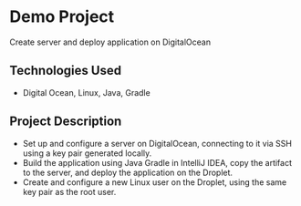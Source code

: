 # Demo Project

Create server and deploy application on DigitalOcean

## Technologies Used

- Digital Ocean, Linux, Java, Gradle

## Project Description

- Set up and configure a server on DigitalOcean, connecting to it via SSH using a key pair generated locally.
- Build the application using Java Gradle in IntelliJ IDEA, copy the artifact to the server, and deploy the application on the Droplet.
- Create and configure a new Linux user on the Droplet, using the same key pair as the root user.
